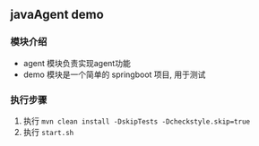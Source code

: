 ## javaAgent demo
### 模块介绍
- agent 模块负责实现agent功能
- demo 模块是一个简单的 springboot 项目, 用于测试
  
### 执行步骤
1. 执行 `mvn clean install -DskipTests -Dcheckstyle.skip=true`
2. 执行 `start.sh`

